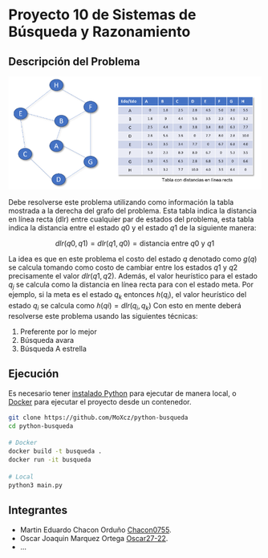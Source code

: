 # Proyecto 10 de Sistemas de Búsqueda y Razonamiento

## Descripción del Problema

![](./docs/img/problem.png)

Debe resolverse este problema utilizando como información la tabla mostrada a la derecha del grafo del problema. Esta tabla indica la distancia en línea recta (dlr) entre cualquier par de estados del problema, esta tabla indica la distancia entre el estado $q0$ y el estado $q1$ de la siguiente manera:

$$dlr(q0, q1) = dlr(q1, q0) = \text{distancia entre } q0 \text{ y } q1$$

La idea es que en este problema el costo del estado $q$ denotado como $g(q)$ se calcula tomando como costo de cambiar entre los estados $q1$ y $q2$ precisamente el valor $dlr(q1, q2)$. Además, el valor heurístico para el estado $q_j$ se calcula como la distancia en línea recta para con el estado meta. Por ejemplo, si la meta es el estado $q_k$ entonces $h(q_i)$, el valor heurístico del estado $q_i$ se calcula como $ℎ(qi) = dlr(q_i, q_k)$ Con esto en mente deberá resolverse este problema usando las siguientes técnicas:

1. Preferente por lo mejor
2. Búsqueda avara
3. Búsqueda A estrella

## Ejecución

Es necesario tener [instalado Python](https://www.python.org/downloads/) para ejecutar de manera local, o [Docker](https://docs.docker.com/engine/install/) para ejecutar el proyecto desde un contenedor.

```bash
git clone https://github.com/MoXcz/python-busqueda
cd python-busqueda

# Docker
docker build -t busqueda .
docker run -it busqueda

# Local
python3 main.py
```

## Integrantes

- Martin Eduardo Chacon Orduño [Chacon0755](https://github.com/Chacon0755).
- Oscar Joaquin Marquez Ortega [Oscar27-22](https://github.com/Oscar27-22).
- ...
